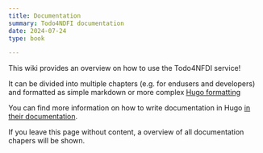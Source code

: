 ```yaml
---
title: Documentation
summary: Todo4NDFI documentation
date: 2024-07-24
type: book

---    
```


This wiki provides an overview on how to use the Todo4NFDI service!

It can be divided into multiple chapters (e.g. for endusers and developers) and formatted as simple markdown or more complex [Hugo formatting](https://bootstrap.hugoblox.com/content/writing-markdown-latex/)

You can find more information on how to write documentation in Hugo [in their documentation](https://bootstrap.hugoblox.com/content/docs/).

If you leave this page without content, a overview of all documentation chapers will be shown.